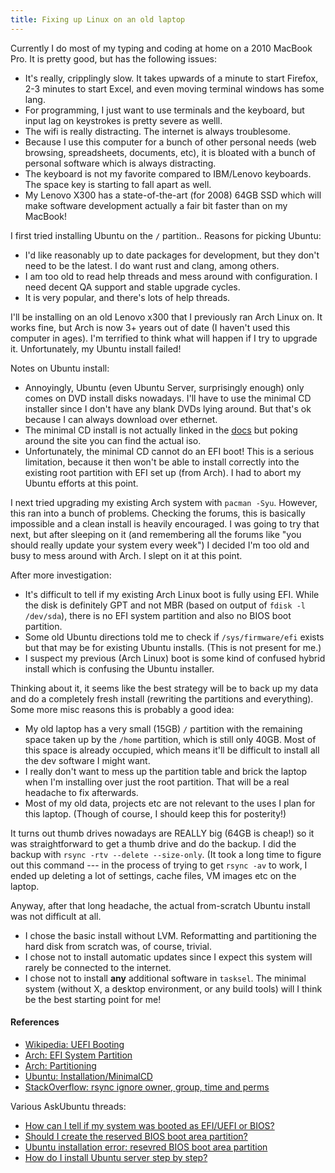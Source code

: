 ```yaml
---
title: Fixing up Linux on an old laptop
---
```


Currently I do most of my typing and coding at home on a 2010 MacBook Pro. It
is pretty good, but has the following issues:
- It's really, cripplingly slow. It takes upwards of a minute to start Firefox,
  2-3 minutes to start Excel, and even moving terminal windows has some lang.
- For programming, I just want to use terminals and the keyboard, but input lag
  on keystrokes is pretty severe as welll.
- The wifi is really distracting. The internet is always troublesome.
- Because I use this computer for a bunch of other personal needs (web
  browsing, spreadsheets, documents, etc), it is bloated with a bunch of
  personal software which is always distracting.
- The keyboard is not my favorite compared to IBM/Lenovo keyboards. The space
  key is starting to fall apart as well.
- My Lenovo X300 has a state-of-the-art (for 2008) 64GB SSD which will make
  software development actually a fair bit faster than on my MacBook!

I first tried installing Ubuntu on the `/` partition.. Reasons for picking Ubuntu:
- I'd like reasonably up to date packages for development, but they don't need
  to be the latest. I do want rust and clang, among others.
- I am too old to read help threads and mess around with configuration. I need
  decent QA support and stable upgrade cycles.
- It is very popular, and there's lots of help threads.

I'll be installing on an old Lenovo x300 that I previously ran Arch Linux on.
It works fine, but Arch is now 3+ years out of date (I haven't used this
computer in ages). I'm terrified to think what will happen if I try to upgrade
it. Unfortunately, my Ubuntu install failed!

Notes on Ubuntu install:
- Annoyingly, Ubuntu (even Ubuntu Server, surprisingly enough) only comes on
  DVD install disks nowadays. I'll have to use the minimal CD installer since
  I don't have any blank DVDs lying around. But that's ok because I can always
  download over ethernet.
- The minimal CD install is not actually linked in the
  [docs](https://help.ubuntu.com/community/Installation/MinimalCD) but poking
  around the site you can find the actual iso.
- Unfortunately, the minimal CD cannot do an EFI boot! This is a serious
  limitation, because it then won't be able to install correctly into the
  existing root partition with EFI set up (from Arch). I had to abort my Ubuntu
  efforts at this point.

I next tried upgrading my existing Arch system with `pacman -Syu`. However,
this ran into a bunch of problems. Checking the forums, this is basically
impossible and a clean install is heavily encouraged. I was going to try that
next, but after sleeping on it (and remembering all the forums like "you should
really update your system every week") I decided I'm too old and busy to mess
around with Arch. I slept on it at this point.

After more investigation:
- It's difficult to tell if my existing Arch Linux boot is fully using EFI.
  While the disk is definitely GPT and not MBR (based on output of `fdisk -l
  /dev/sda`), there is no EFI system partition and also no BIOS boot partition.
- Some old Ubuntu directions told me to check if `/sys/firmware/efi` exists but
  that may be for existing Ubuntu installs. (This is not present for me.)
- I suspect my previous (Arch Linux) boot is some kind of confused hybrid
  install which is confusing the Ubuntu installer.

Thinking about it, it seems like the best strategy will be to back up my data
and do a completely fresh install (rewriting the partitions and everything).
Some more misc reasons this is probably a good idea:
- My old laptop has a very small (15GB) `/` partition with the remaining space
  taken up by the `/home` partition, which is still only 40GB. Most of this
  space is already occupied, which means it'll be difficult to install all the
  dev software I might want.
- I really don't want to mess up the partition table and brick the laptop when
  I'm installing over just the root partition. That
  will be a real headache to fix afterwards.
- Most of my old data, projects etc are not relevant to the uses I plan for
  this laptop. (Though of course, I should keep this for posterity!)

It turns out thumb drives nowadays are REALLY big (64GB is cheap!) so it was
straightforward to get a thumb drive and do the backup. I did the backup with
`rsync -rtv --delete --size-only`. (It took a long time to figure out this
command --- in the process of trying to get `rsync -av` to work, I ended up
deleting a lot of settings, cache files, VM images etc on the laptop.

Anyway, after that long headache, the actual from-scratch Ubuntu install was
not difficult at all.
- I chose the basic install without LVM. Reformatting and
partitioning the hard disk from scratch was, of course, trivial.
- I chose not to install automatic updates since I expect this system will
  rarely be connected to the internet.
- I chose not to install **any** additional software in `tasksel`. The minimal
  system (without X, a desktop environment, or any build tools) will I think be
  the best starting point for me!

#### References

- [Wikipedia: UEFI Booting](https://en.wikipedia.org/wiki/Unified_Extensible_Firmware_Interface#UEFI_booting)
- [Arch: EFI System
  Partition](https://wiki.archlinux.org/index.php/EFI_system_partition)
- [Arch:
  Partitioning](https://wiki.archlinux.org/index.php/Partitioning#GUID_Partition_Table)
- [Ubuntu:
  Installation/MinimalCD](https://help.ubuntu.com/community/Installation/MinimalCD)
- [StackOverflow: rsync ignore owner, group, time and
  perms](https://unix.stackexchange.com/questions/102211/rsync-ignore-owner-group-time-and-perms)

Various AskUbuntu threads:
- [How can I tell if my system was booted as EFI/UEFI or
  BIOS?](https://askubuntu.com/questions/162564/how-can-i-tell-if-my-system-was-booted-as-efi-uefi-or-bios)
- [Should I create the reserved BIOS boot area
  partition?](https://askubuntu.com/questions/458947/should-i-create-the-reserved-bios-boot-area-partition)
- [Ubuntu installation error: resevred BIOS boot area
  partition](https://askubuntu.com/questions/928951/ubuntu-installation-error-reserved-bios-boot-area-partitionwhat-to-do-to-conti)
- [How do I install Ubuntu server step by
  step?](https://askubuntu.com/questions/340965/how-do-i-install-ubuntu-server-step-by-step)
